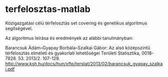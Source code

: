 terfelosztas-matlab
===================

Közigazgatási célú térfelosztás set covering és genetikus algoritmus segítségével.

Az algoritmus leírása és eredmények az alábbi tanulmányban:

Barancsuk Ádám–Gyapay Borbála–Szalkai Gábor: Az alsó középszintű térfelosztás elméleti és gyakorlati lehetőségei
Területi Statisztika, 0018-7828. 53. 2013/2. 107-129.
http://www.ksh.hu/docs/hun/xftp/terstat/2013/02/barancsuk_gyapay_szalkai.pdf
